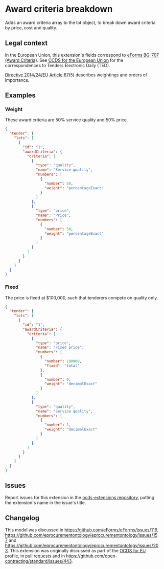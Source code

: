 # Award criteria breakdown

Adds an award criteria array to the lot object, to break down award criteria by price, cost and quality.

## Legal context

In the European Union, this extension's fields correspond to [eForms BG-707 (Award Criteria)](https://github.com/eForms/eForms). See [OCDS for the European Union](http://standard.open-contracting.org/profiles/eu/master/en/) for the correspondences to Tenders Electronic Daily (TED).

[Directive 2014/24/EU](https://eur-lex.europa.eu/eli/dir/2014/24/oj) [Article 67](https://eur-lex.europa.eu/eli/dir/2014/24/oj#d1e5950-65-1)(5) describes weightings and orders of importance.

## Examples

### Weight

These award criteria are 50% service quality and 50% price.

```json
{
  "tender": {
    "lots": [
      {
        "id": "1",
        "awardCriteria": {
          "criteria": [
            {
              "type": "quality",
              "name": "Service quality",
              "numbers": [
                {
                  "number": 50,
                  "weight": "percentageExact"
                }
              ]
            },
            {
              "type": "price",
              "name": "Price",
              "numbers": [
                {
                  "number": 50,
                  "weight": "percentageExact"
                }
              ]
            }
          ]
        }
      }
    ]
  }
}
```

### Fixed

The price is fixed at $100,000, such that tenderers compete on quality only.

```json
{
  "tender": {
    "lots": [
      {
        "id": "1",
        "awardCriteria": {
          "criteria": [
            {
              "type": "price",
              "name": "Fixed price",
              "numbers": [
                {
                  "number": 100000,
                  "fixed": "total"
                },
                {
                  "number": 0,
                  "weight": "decimalExact"
                }
              ]
            },
            {
              "type": "quality",
              "name": "Service quality",
              "numbers": [
                {
                  "number": 1,
                  "weight": "decimalExact"
                }
              ]
            }
          ]
        }
      }
    ]
  }
}
```

## Issues

Report issues for this extension in the [ocds-extensions repository](https://github.com/open-contracting/ocds-extensions/issues), putting the extension's name in the issue's title.

## Changelog

This model was discussed in <https://github.com/eForms/eForms/issues/119>, <https://github.com/eprocurementontology/eprocurementontology/issues/157> and <https://github.com/eprocurementontology/eprocurementontology/issues/203>. This extension was originally discussed as part of the [OCDS for EU profile](https://github.com/open-contracting-extensions/european-union/issues), in [pull requests](https://github.com/open-contracting-extensions/ocds_awardCriteria_extension/pulls?q=is%3Apr+is%3Aclosed) and in <https://github.com/open-contracting/standard/issues/443>.
